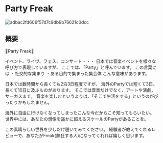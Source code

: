 # Party Freak


![adbac2fd606f57d7c9db9b76621c0dcc](https://user-images.githubusercontent.com/74911358/108613332-37e7ed80-7434-11eb-9f2c-64c86c61cedb.jpg)

## 概要

💃Party Freak🕺

イベント、ライヴ、フェス、コンサート・・・
日本では音楽イベントを様々な呼び方で表現していますが、
ここでは、「Party」と呼んでいます。
この言葉には
・社交的な集まり
・ある目的で集まった集合体
こんな意味があります。

日本では数時間から長くても2泊3日程度ですが、
海外のPartyでは短くて3日、長くて10日に及ぶものがあります。
そこでは音楽だけでなく、アートや演劇、サーカスまで。
音楽を楽しむというよりは、「そこで生活をする」というのがぴったりかもしれません。

海外に自由に行けなくなってしまったこんな今だからこそ知ってもらいたい。
世界中には、あなたの想像を遥かに超えるスケールのPartyがあることを。

この素晴らしい世界を少しだけ覗いてみてください。
経験者が教えてくれるレビューで、あなたがFreak(熱狂する人)になってくれれば嬉しく思います。
